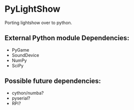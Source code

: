 # PyLightShow
Porting lightshow over to python.

## External Python module Dependencies:
- PyGame
- SoundDevice
- NumPy
- SciPy

## Possible future dependencies:
- cython/numba?
- pyserial?
- RPi?